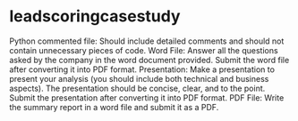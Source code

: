 # leadscoringcasestudy

Python commented file: Should include detailed comments and should not contain unnecessary pieces of code.
Word File: Answer all the questions asked by the company in the word document provided. Submit the word file after converting it into PDF format.
Presentation:  Make a presentation to present your analysis (you should include both technical and business aspects). The presentation should be concise, clear, and to the point. Submit the presentation after converting it into PDF format.
PDF File: Write the summary report in a word file and submit it as a PDF.
